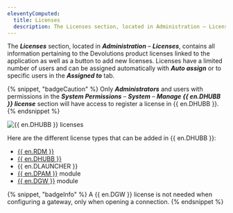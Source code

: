 ```yaml
---
eleventyComputed:
  title: Licenses
  description: The Licenses section, located in Administration – Licenses, contains all information pertaining to the Devolutions product licenses linked to the application as well as a button to add new licenses..
---
```

The ***Licenses*** section, located in ***Administration*** – ***Licenses***, contains all information pertaining to the Devolutions product licenses linked to the application as well as a button to add new licenses. Licenses have a limited number of users and can be assigned automatically with ***Auto assign*** or to specific users in the ***Assigned to*** tab.

{% snippet, "badgeCaution" %}
Only ***Administrators*** and users with permissions in the ***System Permissions*** – ***System*** – ***Manage {{ en.DHUBB }} license*** section will have access to register a license in {{ en.DHUBB }}.
{% endsnippet %}

![{{ en.DHUBB }} licenses](https://cdnweb.devolutions.net/docs/HUBB4011_2024_2.png)

Here are the different license types that can be added in {{ en.DHUBB }}:

- [{{ en.RDM }}](https://docs.devolutions.net/rdm/overview/what-is-rdm/)
- [{{ en.DHUBB }}](https://docs.devolutions.net/hub/overview/what-is-hub/)
- {{ en.DLAUNCHER }}
- [{{ en.DPAM }}](https://docs.devolutions.net/pam/overview/what-is-pam/) module
- [{{ en.DGW }}](https://docs.devolutions.net/dgw/overview/what-is-dgw/) module

{% snippet, "badgeInfo" %}
A {{ en.DGW }} license is not needed when configuring a gateway, only when opening a connection.
{% endsnippet %}